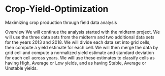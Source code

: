 # Crop-Yield-Optimization
 Maximizing crop production through field data analysis
 
Overview
We will continue the analysis started with the midterm project. We will use the three data sets from the
midterm and two additional data sets for the years 2013 and 2018. We will divide each data set into grid
cells, then compute a yield estimate for each cell. We will then merge the data by grid cell and compute a
normalized yield estimate and standard deviation for each cell across years. We will use these estimates to
classify cells as having High, Average or Low yields, and as having Stable, Average or Unstable yields.

